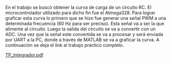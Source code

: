 En el trabajo se buscó  obtener la curva de carga de un circuito RC. El microcontrolador utilizado para dicho fin fue el Atmega328. Para lograr graficar esta curva lo primero que se hizo fue generar una señal PWM a una determinada frecuencia (60 Hz para ser preciso). Esta señal va a ser la que alimente al circuito. Luego la salida del circuito se va a convertir con un ADC. Una vez que la señal este convertida se va a procesar y será enviada por UART a la PC, donde a través de MATLAB se va a graficar la curva.
A continuación se deja el link al trabajo práctico completo.

[TP_Integrador.pdf](https://github.com/Jnzsilke/Proyectos-Laboratio-de-Microprocesadores/files/8617536/TP_Integrador.pdf)
